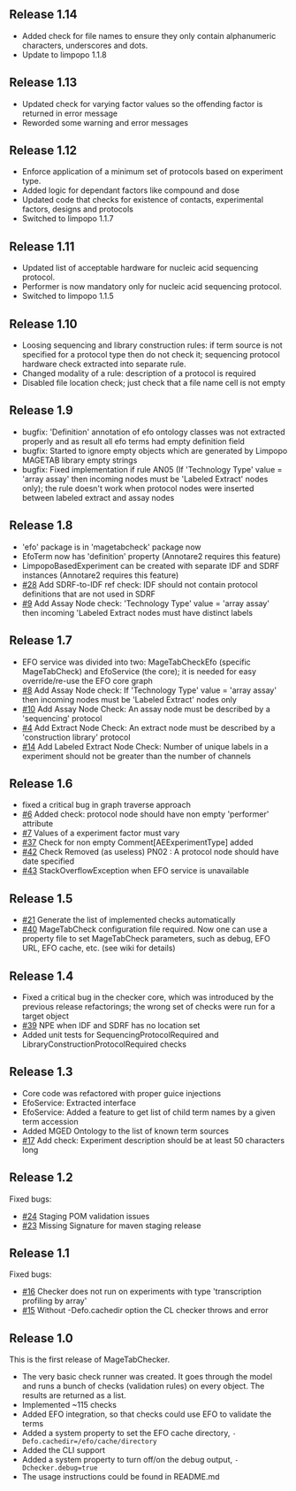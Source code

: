 ## Release 1.14

  * Added check for file names to ensure they only contain alphanumeric characters, underscores and dots.
  * Update to limpopo 1.1.8

## Release 1.13

  * Updated check for varying factor values so the offending factor is returned in error message
  * Reworded some warning and error messages

## Release 1.12

 * Enforce application of a minimum set of protocols based on experiment type.
 * Added logic for dependant factors like compound and dose
 * Updated code that checks for existence of contacts, experimental factors, designs and protocols
 * Switched to limpopo 1.1.7

## Release 1.11

 * Updated list of acceptable hardware for nucleic acid sequencing protocol.
 * Performer is now mandatory only for nucleic acid sequencing protocol.
 * Switched to limpopo 1.1.5

## Release 1.10

 * Loosing sequencing and library construction rules: if term source is not specified for a protocol type then do not check it; sequencing protocol hardware check extracted into separate rule.
 * Changed modality of a rule: description of a protocol is required
 * Disabled file location check; just check that a file name cell is not empty

## Release 1.9

 * bugfix: 'Definition' annotation of efo ontology classes was not extracted properly and as result all efo terms had empty definition field
 * bugfix: Started to ignore empty objects which are generated by Limpopo MAGETAB library empty strings
 * bugfix: Fixed implementation if rule AN05 (If 'Technology Type' value = 'array assay' then incoming nodes must be 'Labeled Extract' nodes only); the rule doesn't work when protocol nodes were inserted between labeled extract and assay nodes

## Release 1.8

 * 'efo' package is in 'magetabcheck' package now
 * EfoTerm now has 'definition' property (Annotare2 requires this feature)
 * LimpopoBasedExperiment can be created with separate IDF and SDRF instances (Annotare2 requires this feature)
 * [#28](https://github.com/arrayexpress/magetabcheck/issues/28) Add SDRF-to-IDF ref check: IDF should not contain protocol definitions that are not used in SDRF
 * [#9](https://github.com/arrayexpress/magetabcheck/issues/9) Add Assay Node check: 'Technology Type' value = 'array assay' then incoming 'Labeled Extract nodes must have distinct labels

## Release 1.7

 * EFO service was divided into two: MageTabCheckEfo (specific MageTabCheck) and EfoService (the core); it is needed
   for easy override/re-use the EFO core graph
 * [#8](https://github.com/arrayexpress/magetabcheck/issues/8) Add Assay Node check: If 'Technology Type' value = 'array assay' then incoming nodes must be 'Labeled Extract' nodes only
 * [#10](https://github.com/arrayexpress/magetabcheck/issues/10) Add Assay Node Check: An assay node must be described by a 'sequencing' protocol
 * [#4](https://github.com/arrayexpress/magetabcheck/issues/10) Add Extract Node Check: An extract node must be described by a 'construction library' protocol
 * [#14](https://github.com/arrayexpress/magetabcheck/issues/14) Add Labeled Extract Node Check: Number of unique labels in a experiment should not be greater than the number of channels

## Release 1.6

 * fixed a critical bug in graph traverse approach
 * [#6](https://github.com/arrayexpress/magetabcheck/issues/6)  Added check: protocol node should have non empty 'performer' attribute
 * [#7](https://github.com/arrayexpress/magetabcheck/issues/7)  Values of a experiment factor must vary
 * [#37](https://github.com/arrayexpress/magetabcheck/issues/37) Check for non empty Comment[AEExperimentType] added
 * [#42](https://github.com/arrayexpress/magetabcheck/issues/42) Check Removed (as useless) PN02 : A protocol node should have date specified
 * [#43](https://github.com/arrayexpress/magetabcheck/issues/43) StackOverflowException when EFO service is unavailable

## Release 1.5

 * [#21](https://github.com/arrayexpress/magetabcheck/issues/21) Generate the list of implemented checks automatically
 * [#40](https://github.com/arrayexpress/magetabcheck/issues/40) MageTabCheck configuration file required.
   Now one can use a property file to set MageTabCheck parameters, such as debug, EFO URL, EFO cache, etc. (see wiki for details)

## Release 1.4

 * Fixed a critical bug in the checker core, which was introduced by the previous release refactorings; the wrong set of checks were run for a target object
 * [#39](https://github.com/arrayexpress/magetabcheck/issues/39) NPE when IDF and SDRF has no location set
 * Added unit tests for SequencingProtocolRequired and LibraryConstructionProtocolRequired checks

## Release 1.3

 * Core code was refactored with proper guice injections
 * EfoService: Extracted interface
 * EfoService: Added a feature to get list of child term names by a given term accession
 * Added MGED Ontology to the list of known term sources
 * [#17](https://github.com/arrayexpress/magetabcheck/issues/23) Add check: Experiment description should be at least 50 characters long

## Release 1.2

Fixed bugs:

 * [#24](https://github.com/arrayexpress/magetabcheck/issues/24) Staging POM validation issues
 * [#23](https://github.com/arrayexpress/magetabcheck/issues/23) Missing Signature for maven staging release

## Release 1.1

Fixed bugs:

 * [#16](https://github.com/arrayexpress/magetabcheck/issues/16) Checker does not run on experiments with type 'transcription profiling by array'
 * [#15](https://github.com/arrayexpress/magetabcheck/issues/16) Without -Defo.cachedir option the CL checker throws and error

## Release 1.0

This is the first release of MageTabChecker.

 * The very basic check runner was created. It goes through the model and runs a bunch of checks (validation rules) on every object. The results are returned as a list.
 * Implemented ~115 checks
 * Added EFO integration, so that checks could use EFO to validate the terms
 * Added a system property to set the EFO cache directory, `-Defo.cachedir=/efo/cache/directory`
 * Added the CLI support
 * Added a system property to turn off/on the debug output, `-Dchecker.debug=true`
 * The usage instructions could be found in README.md
